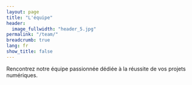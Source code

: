 ```yaml
---
layout: page
title: "L'équipe"
header:
  image_fullwidth: "header_5.jpg"
permalink: "/team/"
breadcrumb: true
lang: fr
show_title: false
---
```


Rencontrez notre équipe passionnée dédiée à la réussite de vos projets numériques.
